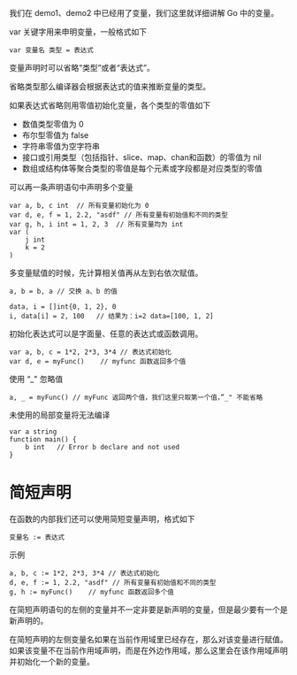 我们在 demo1、demo2 中已经用了变量，我们这里就详细讲解 Go 中的变量。  

var 关键字用来申明变量，一般格式如下

```
var 变量名 类型 = 表达式
```

变量声明时可以省略“类型”或者“表达式”。  

省略类型那么编译器会根据表达式的值来推断变量的类型。  

如果表达式省略则用零值初始化变量，各个类型的零值如下

* 数值类型零值为 0
* 布尔型零值为 false
* 字符串零值为空字符串
* 接口或引用类型（包括指针、slice、map、chan和函数）的零值为 nil
* 数组或结构体等聚合类型的零值是每个元素或字段都是对应类型的零值

可以再一条声明语句中声明多个变量

```
var a, b, c int  // 所有变量初始化为 0
var d, e, f = 1, 2.2, "asdf" // 所有变量有初始值和不同的类型
var g, h, i int = 1, 2, 3  // 所有变量均为 int 
var (
	j int
	k = 2
)
```

多变量赋值的时候，先计算相关值再从左到右依次赋值。

```
a, b = b, a // 交换 a、b 的值

data, i = []int{0, 1, 2}, 0
i, data[i] = 2, 100   // 结果为：i=2 data=[100, 1, 2]
```

初始化表达式可以是字面量、任意的表达式或函数调用。

```
var a, b, c = 1*2, 2*3, 3*4 // 表达式初始化
var d, e = myFunc()    // myfunc 函数返回多个值
```

使用 “_" 忽略值

```
a, _ = myFunc() // myFunc 返回两个值，我们这里只取第一个值，”_" 不能省略
```

未使用的局部变量将无法编译

```
var a string
function main() {
    b int	// Error b declare and not used
}
```



# 简短声明

在函数的内部我们还可以使用简短变量声明，格式如下

```
变量名 := 表达式
```

示例

```
a, b, c := 1*2, 2*3, 3*4 // 表达式初始化
d, e, f := 1, 2.2, "asdf" // 所有变量有初始值和不同的类型
g, h := myFunc()    // myfunc 函数返回多个值
```

在简短声明语句的左侧的变量并不一定非要是新声明的变量，但是最少要有一个是新声明的。  

在简短声明的左侧变量名如果在当前作用域里已经存在，那么对该变量进行赋值。如果该变量不在当前作用域声明，而是在外边作用域，那么这里会在该作用域声明并初始化一个新的变量。

